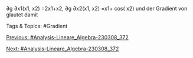 ∂g
∂x1(x1, x2) =2x1+x2,
∂g
∂x2(x1, x2) =x1+ cos( x2)
und der Gradient von glautet damit

   Tags & Topics:
   #Gradient

[Previous: #Analysis-Lineare_Algebra-230308_372](Analysis-Lineare_Algebra-230308_372.md)

[Next: #Analysis-Lineare_Algebra-230308_372](Analysis-Lineare_Algebra-230308_372.md)